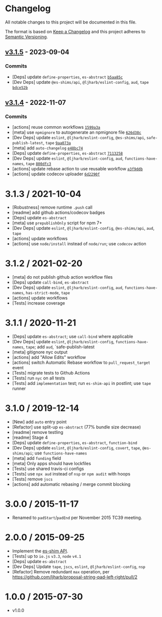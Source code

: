# Changelog

All notable changes to this project will be documented in this file.

The format is based on [Keep a Changelog](https://keepachangelog.com/en/1.0.0/)
and this project adheres to [Semantic Versioning](https://semver.org/spec/v2.0.0.html).

## [v3.1.5](https://github.com/es-shims/String.prototype.padEnd/compare/v3.1.4...v3.1.5) - 2023-09-04

### Commits

- [Deps] update `define-properties`, `es-abstract` [`b5aa85c`](https://github.com/es-shims/String.prototype.padEnd/commit/b5aa85c9c212d293b6881d6d227af9f23a1ed6c1)
- [Dev Deps] update `@es-shims/api`, `@ljharb/eslint-config`, `aud`, `tape` [`bdce52b`](https://github.com/es-shims/String.prototype.padEnd/commit/bdce52b243fa2978cc01e61b9c93e85a4d659230)

## [v3.1.4](https://github.com/es-shims/String.prototype.padEnd/compare/v3.1.3...v3.1.4) - 2022-11-07

### Commits

- [actions] reuse common workflows [`1599a3a`](https://github.com/es-shims/String.prototype.padEnd/commit/1599a3af34b28f23014c96f4d30c2ce95931b151)
- [meta] use `npmignore` to autogenerate an npmignore file [`626d38c`](https://github.com/es-shims/String.prototype.padEnd/commit/626d38ce72992fe2d3f08f31fae71b6a2a1fb020)
- [Dev Deps] update `eslint`, `@ljharb/eslint-config`, `@es-shims/api`, `safe-publish-latest`, `tape` [`9aa073a`](https://github.com/es-shims/String.prototype.padEnd/commit/9aa073a07f12e026789146dac55be7efa1bba1c4)
- [meta] add `auto-changelog` [`e48bc74`](https://github.com/es-shims/String.prototype.padEnd/commit/e48bc7404f1db9c572b7a4bcf571ce2e923b01b8)
- [Deps] update `define-properties`, `es-abstract` [`7113258`](https://github.com/es-shims/String.prototype.padEnd/commit/7113258f12294af629dd3968a5ea509dd881ba2e)
- [Dev Deps] update `eslint`, `@ljharb/eslint-config`, `aud`, `functions-have-names`, `tape` [`800dfc3`](https://github.com/es-shims/String.prototype.padEnd/commit/800dfc3bb40b4be12e0c221b9e606bad8f1d4006)
- [actions] update rebase action to use reusable workflow [`a3f9ddb`](https://github.com/es-shims/String.prototype.padEnd/commit/a3f9ddb4b25b55a7950ba3bc6a718bfab6eb7160)
- [actions] update codecov uploader [`6d2290f`](https://github.com/es-shims/String.prototype.padEnd/commit/6d2290fd32c506d6b49c37d7f110600ee4b8ef1b)

<!-- auto-changelog-above -->

3.1.3 / 2021-10-04
=================
  * [Robustness] remove runtime `.push` call
  * [readme] add github actions/codecov badges
  * [Deps] update `es-abstract`
  * [meta] use `prepublishOnly` script for npm 7+
  * [Dev Deps] update `eslint`, `@ljharb/eslint-config`, `@es-shims/api`, `aud`, `tape`
  * [actions] update workflows
  * [actions] use `node/install` instead of `node/run`; use `codecov` action

3.1.2 / 2021-02-20
=================
  * [meta] do not publish github action workflow files
  * [Deps] update `call-bind`, `es-abstract`
  * [Dev Deps] update `eslint`, `@ljharb/eslint-config`, `aud`, `functions-have-names`, `has-strict-mode`, `tape`
  * [actions] update workflows
  * [Tests] increase coverage

3.1.1 / 2020-11-21
=================
  * [Deps] update `es-abstract`; use `call-bind` where applicable
  * [Dev Deps] update `eslint`, `@ljharb/eslint-config`, `functions-have-names`, `tape`; add `aud`, `safe-publish-latest
  * [meta] gitignore nyc output
  * [actions] add "Allow Edits" workflow
  * [actions] switch Automatic Rebase workflow to `pull_request_target` event
  * [Tests] migrate tests to Github Actions
  * [Tests] run `nyc` on all tests
  * [Tests] add `implementation` test; run `es-shim-api` in postlint; use `tape` runner

3.1.0 / 2019-12-14
=================
  * [New] add `auto` entry point
  * [Refactor] use split-up `es-abstract` (77% bundle size decrease)
  * [readme] remove testling
  * [readme] Stage 4
  * [Deps] update `define-properties`, `es-abstract`, `function-bind`
  * [Dev Deps] update `eslint`, `@ljharb/eslint-config`, `covert`, `tape`, `@es-shims/api`; use `functions-have-names`
  * [meta] add `funding` field
  * [meta] Only apps should have lockfiles
  * [Tests] use shared travis-ci configs
  * [Tests] use `npx aud` instead of `nsp` or `npm audit` with hoops
  * [Tests] remove `jscs`
  * [actions] add automatic rebasing / merge commit blocking

3.0.0 / 2015-11-17
=================
  * Renamed to `padStart`/`padEnd` per November 2015 TC39 meeting.

2.0.0 / 2015-09-25
=================
  * Implement the [es-shim API](es-shims/api).
  * [Tests] up to `io.js` `v3.3`, `node` `v4.1`
  * [Deps] update `es-abstract`
  * [Dev Deps] Update `tape`, `jscs`, `eslint`, `@ljharb/eslint-config`, `nsp`
  * [Refactor] Remove redundant `max` operation, per https://github.com/ljharb/proposal-string-pad-left-right/pull/2

1.0.0 / 2015-07-30
=================
  * v1.0.0
